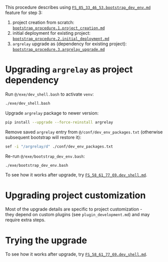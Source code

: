 
This procedure describes using [`FS_85_33_46_53.bootstrap_dev_env.md`][FS_85_33_46_53.bootstrap_dev_env.md] feature for step 3:
1.  project creation from scratch: [`bootstrap_procedure.1.project_creation.md`][bootstrap_procedure.1.project_creation.md]
2.  initial deployment for existing project: [`bootstrap_procedure.2.initial_deployment.md`][bootstrap_procedure.2.initial_deployment.md]
3.  `argrelay` upgrade as (dependency for existing project): [`bootstrap_procedure.3.argrelay_upgrade.md`][bootstrap_procedure.3.argrelay_upgrade.md]

# Upgrading `argrelay` as project dependency

Run `@/exe/dev_shell.bash` to activate `venv`:

```sh
./exe/dev_shell.bash
```

Upgrade `argrelay` package to newer version:

```sh
pip install --upgrade --force-reinstall argrelay
```

Remove saved `argrelay` entry from `@/conf/dev_env_packages.txt` (otherwise subsequent bootstrap will restore it):

```sh
sef -i "/argrelay/d" ./conf/dev_env_packages.txt
```

Re-run `@/exe/bootstrap_dev_env.bash`:

```sh
./exe/bootstrap_dev_env.bash
```

To see how it works after upgrade, try [`FS_58_61_77_69.dev_shell.md`][FS_58_61_77_69.dev_shell.md].

# Upgrading project customization

Most of the upgrade details are specific to project customization -<br/>
they depend on custom plugins (see `plugin_development.md`) and may require extra steps.

# Trying the upgrade

To see how it works after upgrade, try [`FS_58_61_77_69.dev_shell.md`][FS_58_61_77_69.dev_shell.md].

[bootstrap_procedure.1.project_creation.md]: bootstrap_procedure.1.project_creation.md
[bootstrap_procedure.2.initial_deployment.md]: bootstrap_procedure.2.initial_deployment.md
[bootstrap_procedure.3.argrelay_upgrade.md]: bootstrap_procedure.3.argrelay_upgrade.md

[FS_85_33_46_53.bootstrap_dev_env.md]: ../feature_stories/FS_85_33_46_53.bootstrap_dev_env.md
[FS_58_61_77_69.dev_shell.md]: ../feature_stories/FS_58_61_77_69.dev_shell.md
